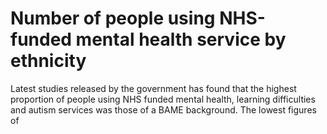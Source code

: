 # Number of people using NHS-funded mental health service by ethnicity

Latest studies released by the government has found that the highest proportion of people using NHS funded mental health, learning difficulties and autism services was those of a BAME background.  The lowest figures of 
